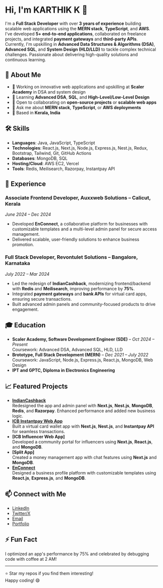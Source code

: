 # Hi, I'm  KARTHIK K  👋

I'm a **Full Stack Developer** with over **3 years of experience** building scalable web applications using the **MERN stack**, **TypeScript**, and **AWS**. I've developed **5+ end-to-end applications**, collaborated on freelance projects, and integrated **payment gateways** and **third-party APIs**. Currently, I'm upskilling in **Advanced Data Structures & Algorithms (DSA)**, **Advanced SQL**, and **System Design (HLD/LLD)** to tackle complex technical challenges. Passionate about delivering high-quality solutions and continuous learning.

## 🚀 About Me
- 🔭 Working on innovative web applications and upskilling at **Scaler Academy** in DSA and system design
- 🌱 Learning **Advanced DSA**, **SQL**, and **High-Level/Low-Level Design**
- 👯 Open to collaborating on **open-source projects** or **scalable web apps**
- 💬 Ask me about **MERN stack**, **TypeScript**, or **AWS deployments**
- 📍 Based in **Kerala, India**

## 🛠️ Skills
- **Languages**: Java, JavaScript, TypeScript
- **Technologies**: React.js, Next.js, Node.js, Express.js, Nest.js, Redux, Bootstrap, Tailwind, Git, GitHub Actions
- **Databases**: MongoDB, SQL
- **Hosting/Cloud**: AWS EC2, Vercel
- **Tools**: Redis, Meilisearch, Razorpay, Instantpay API

## 💼 Experience
### Associate Frontend Developer, Auxxweb Solutions – Calicut, Kerala  
*June 2024 – Dec 2024*  
- Developed **EnConnect**, a collaborative platform for businesses with customizable templates and a multi-level admin panel for secure access management.  
- Delivered scalable, user-friendly solutions to enhance business promotion.

### Full Stack Developer, Revontulet Solutions – Bangalore, Karnataka  
*July 2022 – Mar 2024*  
- Led the redesign of **IndianCashback**, modernizing frontend/backend with **Redis** and **Meilisearch**, improving performance by **75%**.  
- Integrated **payment gateways** and **bank APIs** for virtual card apps, ensuring secure transactions.  
- Built advanced admin panels and community-focused products to drive engagement.

## 🎓 Education
- **Scaler Academy, Software Development Engineer (SDE)** – *Oct 2024 – Present*  
  Coursework: Advanced DSA, Advanced SQL, HLD, LLD  
- **Brototype, Full Stack Development (MERN)** – *Dec 2021 – July 2022*  
  Coursework: JavaScript, Node.js, Express.js, React.js, MongoDB, Web Design  
- **IPT and GPTC, Diploma in Electronics Engineering**

## 📈 Featured Projects
- **[IndianCashback](https://www.indiancashback.com)**  
  Redesigned the app and admin panel with **Next.js**, **Nest.js**, **MongoDB**, **Redis**, and **Razorpay**. Enhanced performance and added new business logic.  
- **[ICB Instantpay Web App](https://card.indiancashback.com)**  
  Built a virtual card wallet app with **Next.js**, **Nest.js**, and **Instantpay API** for seamless transactions.  
- **[ICB Influencer Web App]**  
  Developed a community portal for influencers using **Next.js**, **React.js**, and **MongoDB**.  
- **[Split App]**  
  Created a money management app with chat features using **Next.js** and **MongoDB**.  
- **[EnConnect](https://www.enconnect.in)**  
  Designed a business profile platform with customizable templates using **React.js**, **Express.js**, and **MongoDB**.

## 📫 Connect with Me
- [LinkedIn]( https://www.linkedin.com/in/karthik-thedeveloperdot)  
- [Twitter/X](https://x.com/karthikk7293)  
- [Email](mailto:karthikk7293@gmail.com)  
- [Portfolio](https://portfolio-nextjs-zeta-eight.vercel.app)

## ⚡ Fun Fact
I optimized an app's performance by 75% and celebrated by debugging code with coffee at 2 AM!

---

⭐️ Star my repos if you find them interesting!  
Happy coding! 😄
